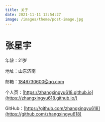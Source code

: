 ```yaml
---
title: 关于
date: 2021-11-11 12:54:27
image: /images/theme/post-image.jpg
---
```


# **张星宇**

年龄：21岁

地址：山东济南

邮箱：1846730600@qq.com

个人页：[https://zhangxingyu618.github.io](https://zhangxingyu618.github.io/)

GitHub：[https://github.com/zhangxingyu618](https://github.com/zhangxingyu618)


